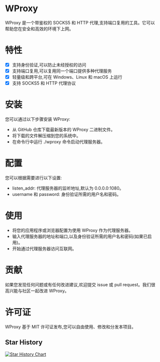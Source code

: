 # WProxy

WProxy 是一个带鉴权的 SOCKS5 和 HTTP 代理,支持端口复用的工具。它可以帮助您在安全和高效的环境下上网。

# 特性

- [x] 支持身份验证,可以防止未经授权的访问
- [x] 支持端口复用,可以复用同一个端口提供多种代理服务
- [x] 轻量级和跨平台,可在 Windows、Linux 和 macOS 上运行
- [x] 支持 SOCKS5 和 HTTP 代理协议

# 安装

您可以通过以下步骤安装 WProxy:

- 从 GitHub 仓库下载最新版本的 WProxy 二进制文件。
- 将下载的文件解压缩到您的系统中。
- 在命令行中运行 ./wproxy 命令启动代理服务器。

# 配置

您可以根据需要进行以下设置:

- listen_addr: 代理服务器的监听地址,默认为 0.0.0.0:1080。
- username 和 password: 身份验证所需的用户名和密码。

# 使用

- 将您的应用程序或浏览器配置为使用 WProxy 作为代理服务器。
- 输入代理服务器的地址和端口,以及身份验证所需的用户名和密码(如果已启用)。
- 开始通过代理服务器访问互联网。

# 贡献

如果您发现任何问题或有任何改进建议,欢迎提交 issue 或 pull request。我们很高兴能与社区一起改进 WProxy。

# 许可证

WProxy 基于 MIT 许可证发布,您可以自由使用、修改和分发本项目。


## Star History

[![Star History Chart](https://api.star-history.com/svg?repos=Wenpiner/WProxy&type=Date)](https://star-history.com/#Wenpiner/WProxy&Date)
